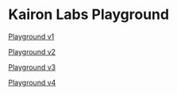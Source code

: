 # Kairon Labs Playground

[Playground v1](https://kairon-playground-v1.surge.sh/)

[Playground v2](https://kairon-playground-v2.surge.sh/)

[Playground v3](https://kairon-playground-v3.surge.sh/)

[Playground v4](https://kairon-playground-v4.surge.sh/)
